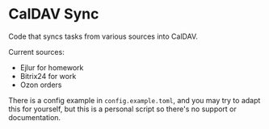 # CalDAV Sync

Code that syncs tasks from various sources into CalDAV.

Current sources:

- Ejlur for homework
- Bitrix24 for work
- Ozon orders

There is a config example in `config.example.toml`, and you may try to adapt this
for yourself, but this is a personal script so there's no support or documentation.
